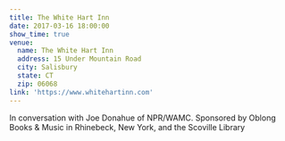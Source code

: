 ```yaml
---
title: The White Hart Inn
date: 2017-03-16 18:00:00
show_time: true
venue:
  name: The White Hart Inn
  address: 15 Under Mountain Road
  city: Salisbury
  state: CT
  zip: 06068
link: 'https://www.whitehartinn.com'
---
```



In conversation with Joe Donahue of NPR/WAMC. Sponsored by Oblong Books & Music in Rhinebeck, New York, and the Scoville Library